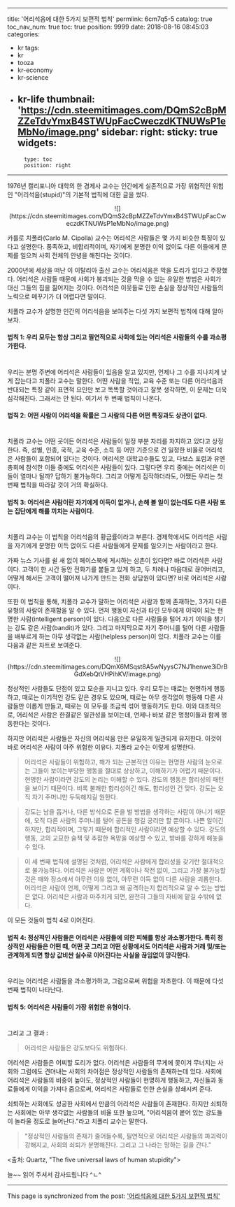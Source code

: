 
---
title: '어리석음에 대한 5가지 보편적 법칙'
permlink: 6cm7q5-5
catalog: true
toc_nav_num: true
toc: true
position: 9999
date: 2018-08-16 08:45:03
categories:
- kr
tags:
- kr
- tooza
- kr-economy
- kr-science
- kr-life
thumbnail: 'https://cdn.steemitimages.com/DQmS2cBpMZZeTdvYmxB4STWUpFacCweczdKTNUWsP1eMbNo/image.png'
sidebar:
    right:
        sticky: true
widgets:
    -
        type: toc
        position: right
---


1976년 캘리포니아 대학의 한 경제사 교수는 인간에게 실존적으로 가장 위협적인 위험인 "어리석음(stupid)"의 기본적 법칙에 대한 글을 썼다. 

<center>
![](https://cdn.steemitimages.com/DQmS2cBpMZZeTdvYmxB4STWUpFacCweczdKTNUWsP1eMbNo/image.png)
</center>
  
카를로 치폴라(Carlo M. Cipolla) 교수는 어리석은 사람들은 몇 가지 비슷한 특징이 있다고 설명한다. 풍족하고, 비합리적이며, 자기에게 분명한 이익 없이도 다른 이들에게 문제를 일으켜 사회 전체의 안녕을 해친다는 것이다. 
  
2000년에 세상을 떠난 이 이탈리아 출신 교수는 어리석음은 막을 도리가 없다고 주장했다. 어리석은 사람들 때문에 사회가 붕괴되는 것을 막을 수 있는 유일한 방법은 사회가 대신 그들의 짐을 짊어지는 것이다. 어리석은 이웃들로 인한 손실을 정상적인 사람들의 노력으로 메꾸기가 더 어렵다면 말이다. 
  
치폴라 교수가 설명한 인간의 어리석음을 보여주는 다섯 가지 보편적 법칙에 대해 알아보자.
  
  
#### 법칙 1: 우리 모두는 항상 그리고 필연적으로 사회에 있는 어리석은 사람들의 수를 과소평가한다.
#  
우리는 분명 주변에 어리석은 사람들이 있음을 알고 있지만, 언제나 그 수를 지나치게 낮게 잡는다고 치폴라 교수는  말한다. 어떤 사람을 직업, 교육 수준 또는 다른 어리석음과 반대되는 특징 같이 표면적 요인만 보고 똑똑할 것이라고 잘못 생각하면, 이 문제는 더욱 심각해진다. 그래서는 안 된다. 여기서 두 번째 법칙이 나온다. 
  
#### 법칙 2: 어떤 사람이 어리석을 확률은 그 사람의 다른 어떤 특징과도 상관이 없다. 
#
치폴라 교수는 어떤 곳이든 어리석은 사람들이 일정 부분 자리를 차지하고 있다고 상정한다. 즉, 성별, 인종, 국적, 교육 수준, 소득 등 어떤 기준으로 건 일정한 비율로 어리석은 사람들이 포함되어 있다는 것이다. 어리석은 대학교수들도 있고, 다보스 포럼과 유엔 총회에 참석한 이들 중에도 어리석은 사람들이 있다. 그렇다면 우리 중에는 어리석은 이들이 얼마나 될까? 답하기 불가능하다. 그리고 어떻게 짐작하더라도, 어쨌든 우리는 첫 번째 법칙을 따라갈 것이 거의 확실하다. 
  
#### 법칙 3: 어리석은 사람이란 자기에게 이득이 없거나, 손해 볼 일이 없는데도 다른 사람 또는 집단에게 해를 끼치는 사람이다. 
#  
치폴리 교수는 이 법칙을 어리석음의 황금률이라고 부른다. 경제학에서도 어리석은 사람을 자기에게 분명한 이득 없이도 다른 사람들에게 문제를 일으키는 사람이라고 한다.
  
가짜 뉴스 기사를 쉴 새 없이 페이스북에 게시하는 삼촌이 있다면? 바로 어리석은 사람이다. 고객이 한 시간 동안 전화기를 붙들고 있게 하고, 두 차례나 마음대로 끊어버리고, 어떻게 해서든 고객이 떨어져 나가게 만드는 전화 상담원이 있다면? 바로 어리석은 사람이다. 
  
또한 이 법칙을 통해, 치폴라 교수가 말하는 어리석은 사람과 함께 존재하는, 3가지 다른 유형의 사람이 존재함을 알 수 있다. 먼저 행동이 자신과 타인 모두에게 이익이 되는 현명한 사람(intelligent person)이 있다. 다음으로 다른 사람들을 털어 자기 이익을 챙기는 강도 같은 사람(bandit)가 있다. 그리고 마지막으로 자기 주머니를 털어 다른 사람들을 배부르게 하는 아무 생각없는 사람(helpless person)이 있다. 치폴라 교수는 이를 다음과 같은 차트로 보여준다. 
  
<center>
![](https://cdn.steemitimages.com/DQmX6MSqst8A5wNyysC7NJ1henwe3iDrBGdXebQtVHPihKV/image.png)  
</center>
  
정상적인 사람들도 단점이 있고 모순을 지니고 있다. 우리 모두는 때로는 현명하게 행동하고, 때로는 이기적인 강도 같은 경우도 있으며, 때로는 아무 생각없이 행동해 다른 사람들만 이롭게 만들고, 때로는 이 모두를 조금씩 섞어 행동하기도 한다. 이와 대조적으로, 어리석은 사람은 한결같은 일관성을 보이는데, 언제나 바보 같은 멍청이들과 함께 행동한다는 것이다.
  
하지만 어리석은 사람들은 자신의 어리석음 만은 유일하게 일관되게 유지한다. 이것이 바로 어리석은 사람이 아주 위험한 이유다. 치폴라 교수는 이렇게 설명한다.
  
> 어리석은 사람들이 위험하고, 해가 되는 근본적인 이유는 현명한 사람의 눈으로는 그들이 보이는부당한 행동을 절대로 상상하고, 이해하기가 어렵기 때문이다. 현명한 사람이라면 강도의 논리는 이해할 수 있다. 강도의 행동은 합리성의 패턴을 보이기 때문이다. 비록 불쾌한 합리성이긴 해도, 합리성인 건 맞다. 강도는 오직 자기 주머니만 두둑해지길 원한다.
  
> 강도는 남을 돕거나, 다른 방식으로 돈을 벌 방법을 생각하는 사람이 아니기 때문에, 오직 다른 사람의 주머니를 털어 공돈을 챙길 궁리만 할 뿐이다. 나쁜 일이긴 하지만, 합리적이며, 그렇기 때문에 합리적인 사람이라면 예상할 수 있다. 강도의 행동, 고의 교묘한 술책 및 추잡한 욕망을 예상할 수 있고, 방바를 강하게 해놓을 수 있다. 
  
> 이 세 번째 법칙에 설명된 것처럼, 어리석은 사람에게 합리성을 갖기란 절대적으로 불가능하다. 어리석은 사람은 어떤 계획이나 작전 없이, 그리고 가장 불가능할 것은 때와 장소에서 아무런 이유 없이, 아무런 이득 없이  다른 사람을 괴롭힌다. 어리석은 사람이 언제, 어떻게 그리고 왜 공격하는지 합리적으로 알 수 있는 방법은 없다. 어리석은 사람과 마주치게 되면, 완전히 그들의 자비에 맡길 수밖에 없다.
  
이 모든 것들이 법칙 4로 이어진다.
  
#### 법칙 4: 정상적인 사람들은 어리석은 사람들에 의한 피해를 항상 과소평가한다. 특히 정상적인 사람들은 어떤 때, 어떤 곳 그리고 어떤 상황에서도 어리석은 사람과 거래 및/또는 관계하게 되면 항상 값비싼 실수로 이어진다는 사실을 끊임없이 망각한다. 
#  
우리는 어리석은 사람들을 과소평가하고, 그럼으로써 위험을 자초한다. 이 때문에 다섯 번째 법칙이 나타난다. 
  
#### 법칙 5: 어리석은 사람들이 가장 위험한 유형이다.
#  
그리고 그 결과 :
  
> 어리석은 사람들은 강도보다도 위험하다.
  
어리석은 사람들은 어찌할 도리가 없다. 어리석은 사람들의 무게에 못이겨 무너지는 사회와 그럼에도 견뎌내는 사회의 차이점은 정상적인 사람들의 존재하는데 있다. 사회에 어리석은 사람들의 비중이 높아도, 정상적인 사람들이 현명하게 행동하고, 자신들과 동료들에게 이익을 가져다 줌으로써, 어리석은 사람들로 인한 손실을 상쇄시켜 준다. 
  
쇠퇴하는 사회에도 성공한 사회에서 만큼의 어리석은 사람들이 존재한다. 하지만 쇠퇴하는 사회에는  아무 생각없는 사람들의 비율 또한 높으며, "어리석음이 뭍어 있는 강도들이 놀라울 정도로 늘어난다."라고 치폴리 교수는 말한다.
  
> "정상적인 사람들의 존재가 줄어들수록, 필연적으로 어리석은 사람들의 파괴력이 강해지고, 사회의 쇠퇴가 분명해진다. 그리고 그 나라는 망하는 길을 간다."
  
<출처: Quartz, "The five universal laws of human stupidity">
  
 늘~~ 읽어 주셔서 감사드립니다 ^ㄴ^

- - -

This page is synchronized from the post: ['어리석음에 대한 5가지 보편적 법칙'](https://steemit.com/@pius.pius/6cm7q5-5)
